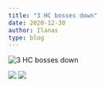 ```yaml
---
title: "3 HC bosses down"
date: 2020-12-30
author: Ilanas
type: blog
---
```


![3 HC bosses down](/posts/2020-12-30/WoWScrnShot_123020_205815.jpg)
<!--more-->

![](/posts/2020-12-30/WoWScrnShot_122720_205558.jpg)
![](/posts/2020-12-30/WoWScrnShot_122720_202248.jpg)
